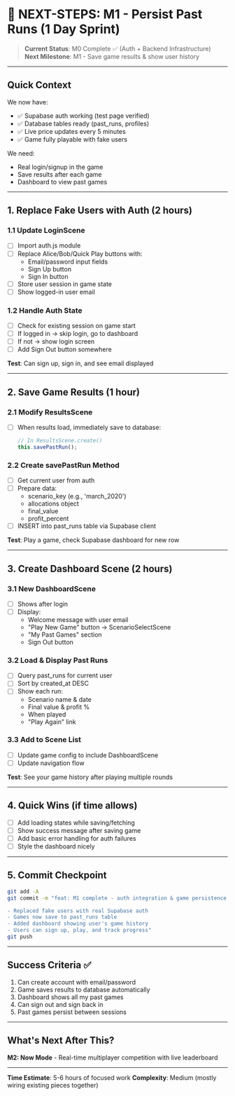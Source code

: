 # 🎯 NEXT-STEPS: M1 - Persist Past Runs (1 Day Sprint)

> **Current Status**: M0 Complete ✅ (Auth + Backend Infrastructure)  
> **Next Milestone**: M1 - Save game results & show user history

---

## Quick Context

We now have:
- ✅ Supabase auth working (test page verified)
- ✅ Database tables ready (past_runs, profiles)
- ✅ Live price updates every 5 minutes
- ✅ Game fully playable with fake users

We need:
- Real login/signup in the game
- Save results after each game
- Dashboard to view past games

---

## 1. Replace Fake Users with Auth (2 hours)

### 1.1 Update LoginScene
- [ ] Import auth.js module
- [ ] Replace Alice/Bob/Quick Play buttons with:
  - Email/password input fields
  - Sign Up button
  - Sign In button
- [ ] Store user session in game state
- [ ] Show logged-in user email

### 1.2 Handle Auth State
- [ ] Check for existing session on game start
- [ ] If logged in → skip login, go to dashboard
- [ ] If not → show login screen
- [ ] Add Sign Out button somewhere

**Test**: Can sign up, sign in, and see email displayed

---

## 2. Save Game Results (1 hour)

### 2.1 Modify ResultsScene
- [ ] When results load, immediately save to database:
  ```javascript
  // In ResultsScene.create()
  this.savePastRun();
  ```

### 2.2 Create savePastRun Method
- [ ] Get current user from auth
- [ ] Prepare data:
  - scenario_key (e.g., 'march_2020')
  - allocations object
  - final_value
  - profit_percent
- [ ] INSERT into past_runs table via Supabase client

**Test**: Play a game, check Supabase dashboard for new row

---

## 3. Create Dashboard Scene (2 hours)

### 3.1 New DashboardScene
- [ ] Shows after login
- [ ] Display:
  - Welcome message with user email
  - "Play New Game" button → ScenarioSelectScene
  - "My Past Games" section
  - Sign Out button

### 3.2 Load & Display Past Runs
- [ ] Query past_runs for current user
- [ ] Sort by created_at DESC
- [ ] Show each run:
  - Scenario name & date
  - Final value & profit %
  - When played
  - "Play Again" link

### 3.3 Add to Scene List
- [ ] Update game config to include DashboardScene
- [ ] Update navigation flow

**Test**: See your game history after playing multiple rounds

---

## 4. Quick Wins (if time allows)

- [ ] Add loading states while saving/fetching
- [ ] Show success message after saving game
- [ ] Add basic error handling for auth failures
- [ ] Style the dashboard nicely

---

## 5. Commit Checkpoint

```bash
git add -A
git commit -m "feat: M1 complete - auth integration & game persistence

- Replaced fake users with real Supabase auth
- Games now save to past_runs table
- Added dashboard showing user's game history
- Users can sign up, play, and track progress"
git push
```

---

## Success Criteria ✅

1. Can create account with email/password
2. Game saves results to database automatically
3. Dashboard shows all my past games
4. Can sign out and sign back in
5. Past games persist between sessions

---

## What's Next After This?

**M2: Now Mode** - Real-time multiplayer competition with live leaderboard

---

**Time Estimate**: 5-6 hours of focused work
**Complexity**: Medium (mostly wiring existing pieces together) 